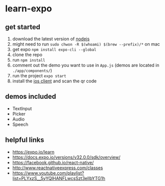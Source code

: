 # learn-expo

## get started
1) download the latest version of [nodejs](https://nodejs.org/en/)
2) might need to run `sudo chwon -R $(whoami) $(brew --prefix)/*` on mac
3) get expo `npm install expo-cli --global`
4) clone the repo
5) run `npm install`
6) comment out the demo you want to use in `App.js` (demos are located in `./app/components/`)
7) run the project `expo start`
8) install the [ios client](https://itunes.apple.com/us/app/expo-client/id982107779) and scan the qr code

## demos included
- TextInput
- Picker
- Audio
- Speech

## helpful links
- https://expo.io/learn
- https://docs.expo.io/versions/v32.0.0/sdk/overview/ 
- https://facebook.github.io/react-native/
- http://www.reactnativeexpress.com/classes 
- https://www.youtube.com/playlist?list=PLYxzS__5yYQlHANFLwcsSzt3elIbYTG1h
